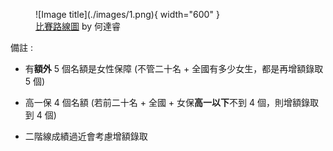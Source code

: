 <figure markdown>
  ![Image title](./images/1.png){ width="600" }
  <figcaption><a href="/wiki/cp/images/1.png" target="_blank">比賽路線圖</a> by 何達睿</figcaption>
</figure>

備註 :

- 有**額外** 5 個名額是女性保障 (不管二十名 + 全國有多少女生，都是再增額錄取 5 個)

- 高一保 4 個名額 (若前二十名 + 全國 + 女保**高一以下**不到 4 個，則增額錄取到 4 個)

- 二階線成績過近會考慮增額錄取